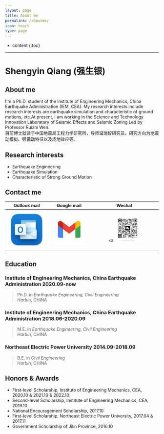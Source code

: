 ```yaml
---
layout: page
title: About me
permalink: /aboutme/
icon: heart
type: page
---
```

* content
{:toc}
---

# **Shengyin Qiang (强生银)**

## **About me**
I'm a Ph.D. student of the Institute of Engineering Mechanics, China Earthquake Administration (IEM, CEA). My research interests include research interests are earthquake simulation and characteristic of ground motions, etc.At present, I am working in the Science and Technology Innovation Laboratory of Seismic Effects and Seismic Zoning Led by Professor Ruizhi Wen.<br>
目前博士就读于中国地震局工程力学研究所，导师温瑞智研究员。研究方向为地震动模拟、强震动特征以及场地效应等。
## **Research interests**
* Earthquake Engineering
* Earthquake Simulation
* Characteristic of Strong Ground Motion

## **Contact me**
|                                Outlook mail                              |                   Google mail                            |              Wechat                       |
|:---------------------------------------------:|:-----------------------------------:|:-----------------------------------------------:|
| ![](/picture/outlook.png)|  <a href ="qiangsy1996@gmail.com"><img src="/picture/gmail.png" width="80%"></a> | <a <img src="/picture/wechat.jpg" width="40%"></a> |



## **Education**
### Institute of Engineering Mechanics, China Earthquake Administration 2020.09-now
 > Ph.D. in _Earthquake Engineering, Civil Engineering_<br>
 > _Harbin_, CHINA

### Institute of Engineering Mechanics, China Earthquake Administration 2018.06-2020.09
 > M.E. in _Earthquake Engineering, Civil Engineering_<br>
 > _Harbin_, CHINA 

### Northeast Electric Power University 2014.09-2018.09

 > B.E. in  _Civil Engineering_<br>
 > _Harbin_, CHINA

## **Honors & Awards**
* First-level Scholarship, Institute of Engineering Mechanics, CEA, 2020.10 & 2021.10 & 2022.10<br>
* Second-level Scholarship, Institute of Engineering Mechanics, CEA, 2019.10<br>
* National Encouragement Scholarship, 2017.10<br>
* First-level Scholarship, Northeast Electric Power University, 2017.04 & 2017.11<br>
* Government Scholarship of Jilin Province, 2016.10<br>

<!-- ### Footer
Last updated: May 2013 -->
